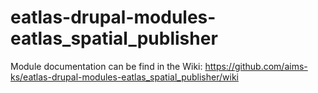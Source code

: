 # eatlas-drupal-modules-eatlas_spatial_publisher

Module documentation can be find in the Wiki: https://github.com/aims-ks/eatlas-drupal-modules-eatlas_spatial_publisher/wiki
